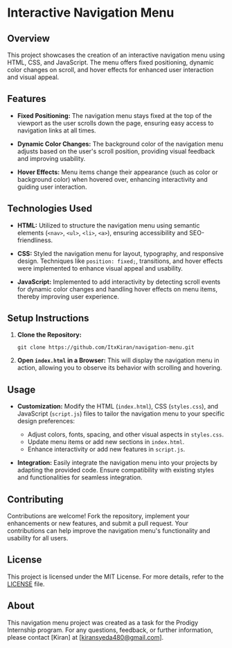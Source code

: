 # Interactive Navigation Menu

## Overview

This project showcases the creation of an interactive navigation menu using HTML, CSS, and JavaScript. The menu offers fixed positioning, dynamic color changes on scroll, and hover effects for enhanced user interaction and visual appeal.

## Features

- **Fixed Positioning:** The navigation menu stays fixed at the top of the viewport as the user scrolls down the page, ensuring easy access to navigation links at all times.

- **Dynamic Color Changes:** The background color of the navigation menu adjusts based on the user's scroll position, providing visual feedback and improving usability.

- **Hover Effects:** Menu items change their appearance (such as color or background color) when hovered over, enhancing interactivity and guiding user interaction.

## Technologies Used

- **HTML:** Utilized to structure the navigation menu using semantic elements (`<nav>`, `<ul>`, `<li>`, `<a>`), ensuring accessibility and SEO-friendliness.

- **CSS:** Styled the navigation menu for layout, typography, and responsive design. Techniques like `position: fixed;`, transitions, and hover effects were implemented to enhance visual appeal and usability.

- **JavaScript:** Implemented to add interactivity by detecting scroll events for dynamic color changes and handling hover effects on menu items, thereby improving user experience.

## Setup Instructions

1. **Clone the Repository:**
   ```
   git clone https://github.com/ItxKiran/navigation-menu.git
   ```

2. **Open `index.html` in a Browser:**
   This will display the navigation menu in action, allowing you to observe its behavior with scrolling and hovering.

## Usage

- **Customization:** Modify the HTML (`index.html`), CSS (`styles.css`), and JavaScript (`script.js`) files to tailor the navigation menu to your specific design preferences:
  - Adjust colors, fonts, spacing, and other visual aspects in `styles.css`.
  - Update menu items or add new sections in `index.html`.
  - Enhance interactivity or add new features in `script.js`.

- **Integration:** Easily integrate the navigation menu into your projects by adapting the provided code. Ensure compatibility with existing styles and functionalities for seamless integration.

## Contributing

Contributions are welcome! Fork the repository, implement your enhancements or new features, and submit a pull request. Your contributions can help improve the navigation menu's functionality and usability for all users.

## License

This project is licensed under the MIT License. For more details, refer to the [LICENSE](LICENSE) file.

## About

This navigation menu project was created as a task for the Prodigy Internship program. For any questions, feedback, or further information, please contact [Kiran] at [kiransyeda480@gmail.com].

